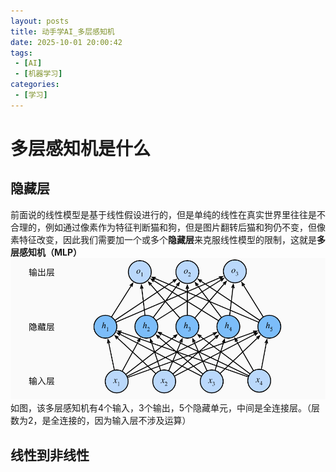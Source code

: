 ```yaml
---
layout: posts
title: 动手学AI_多层感知机
date: 2025-10-01 20:00:42
tags: 
 - [AI]
 - [机器学习]
categories: 
 - [学习]
---
```


# 多层感知机是什么
## 隐藏层
前面说的线性模型是基于线性假设进行的，但是单纯的线性在真实世界里往往是不合理的，例如通过像素作为特征判断猫和狗，但是图片翻转后猫和狗仍不变，但像素特征改变，因此我们需要加一个或多个**隐藏层**来克服线性模型的限制，这就是**多层感知机（MLP）**
![alt text](../images/隐藏层.png) 
如图，该多层感知机有4个输入，3个输出，5个隐藏单元，中间是全连接层。（层数为2，是全连接的，因为输入层不涉及运算）
## 线性到非线性
